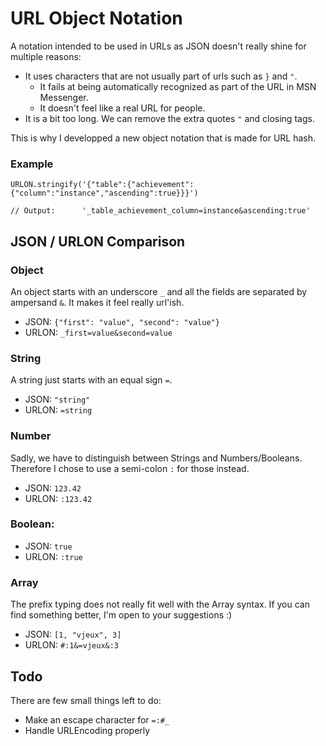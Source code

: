 # URL Object Notation

A notation intended to be used in URLs as JSON doesn't really shine for multiple reasons:

- It uses characters that are not usually part of urls such as ```}``` and ```"```. 
    - It fails at being automatically recognized as part of the URL in MSN Messenger.
    - It doesn't feel like a real URL for people.
- It is a bit too long. We can remove the extra quotes ```"``` and closing tags.

This is why I developped a new object notation that is made for URL hash.

### Example

```
URLON.stringify('{"table":{"achievement":{"column":"instance","ascending":true}}}')

// Output:      '_table_achievement_column=instance&ascending:true'
```

## JSON / URLON Comparison

### Object
An object starts with an underscore ```_``` and all the fields are separated by ampersand ```&```. It makes it feel really url'ish.

- JSON: ```{"first": "value", "second": "value"}```
- URLON: ```_first=value&second=value```

### String
A string just starts with an equal sign ```=```.

- JSON: ```"string"```
- URLON: ```=string```

### Number
Sadly, we have to distinguish between Strings and Numbers/Booleans. Therefore I chose to use a semi-colon ```:``` for those instead.

- JSON: ```123.42```
- URLON: ```:123.42```

### Boolean:
- JSON: ```true```
- URLON: ```:true```

### Array
The prefix typing does not really fit well with the Array syntax. If you can find something better, I'm open to your suggestions :)

- JSON: ```[1, "vjeux", 3]```
- URLON: ```#:1&=vjeux&:3```


## Todo
There are few small things left to do:

- Make an escape character for ```=:#_```
- Handle URLEncoding properly
